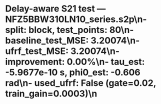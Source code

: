 # Delay-aware S21 test — NFZ5BBW310LN10_series.s2p\n- split: block, test_points: 80\n- baseline_test_MSE: 3.20074\n- ufrf_test_MSE: 3.20074\n- improvement: 0.00%\n- tau_est: -5.9677e-10 s, phi0_est: -0.606 rad\n- used_ufrf: False (gate=0.02, train_gain=0.0003)\n